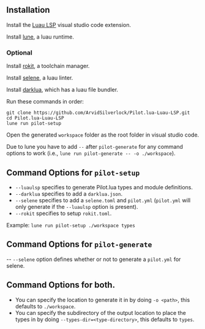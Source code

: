 ## Installation
Install the [Luau LSP](https://marketplace.visualstudio.com/items?itemName=JohnnyMorganz.luau-lsp) visual studio code extension.

Install [lune](https://lune-org.github.io/docs), a luau runtime.

### Optional
Install [rokit](https://github.com/rojo-rbx/rokit), a toolchain manager.

Install [selene](https://kampfkarren.github.io/selene), a luau linter.

Install [darklua](https://darklua.com), which has a luau file bundler.


Run these commands in order:
```
git clone https://github.com/ArvidSilverlock/Pilot.lua-Luau-LSP.git
cd Pilot.lua-Luau-LSP
lune run pilot-setup
```
Open the generated `workspace` folder as the root folder in visual studio code.

Due to lune you have to add `--` after `pilot-generate` for any command options to work (i.e., `lune run pilot-generate -- -o ./workspace`).

## Command Options for `pilot-setup`
- `--luaulsp` specifies to generate Pilot.lua types and module definitions.
- `--darklua` specifies to add a `darklua.json`.
- `--selene` specifies to add a `selene.toml` and `pilot.yml` (`pilot.yml` will only generate if the `--luaulsp` option is present).
- `--rokit` specifies to setup `rokit.toml`.

Example: `lune run pilot-setup ./workspace types`

## Command Options for `pilot-generate`
-- `--selene` option defines whether or not to generate a `pilot.yml` for selene.

## Command Options for both.
- You can specify the location to generate it in by doing `-o <path>`, this defaults to `./workspace`.
- You can specify the subdirectory of the output location to place the types in by doing `--types-dir=<type-directory>`, this defaults to `types`.
